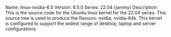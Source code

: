 Name:    linux-nvidia-6.5
Version: 6.5.0
Series:  22.04 (jammy)
Description:
    This is the source code for the Ubuntu linux kernel for the 22.04 series. This
    source tree is used to produce the flavours: nvidia, nvidia-64k.
    This kernel is configured to support the widest range of desktop, laptop and
    server configurations.
